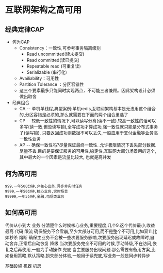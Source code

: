 # 互联网架构之高可用
## 经典定律CAP
- 何为CAP
    - Consistency：一致性,可参考事务隔离级别
        - Read uncommitted(读未提交)
        - Read committed(读已提交)
        - Repeatable read (可重复读)
        - Serializable (串行化)
    - Availiability：可用性
    - Partition Tolerance ：分区容错性
    - 这三个要素最多只能同时实现两点，不可能三者兼顾。因此架构设计必须做出取舍
- 经典组合
    - CA -- 单机单线程,典型案例:单机redis,互联网架构基本是无法用这个组合的,分区容错是必须的,那么就需要在下面的两个组合里选了
    - CP -- 较低一致性的情况下,可以读写分离(读不一致),较高一致性的话可以多写(读一致,但没读写锁),全写成功才算成功,强一致性就只能是分布式事务了(读写锁),
    只要返回成功则数据不可以丢失,一般应用于支付金融等业务高一致性业务
    - AP -- 确保一致性吗?尽量保证最终一致性..允许极限情况下丢失部分数据.尽量不丢.目的是要保证服务的可用性,稳定性,互联网大部分场景用的这个,其中最大的一个因素是流量比较大,
    也就是高并发
## 何为高可用
    999,一年500分钟,非核心业务,异步非实时任务
    9999,一年50分钟,核心业务,实时场景
    99999,一年5分钟,金融,电信类业务
    
## 如何高可用
   代价从小到大
   业务
        分清楚什么时候核心业务,重要程度,几个9.这个代价最小,收益最高
   代码
        限流
            确保服务不会雪崩,至少大部分可用,而不是整个不可用,比如双11,比如秒杀
        熔断
            确保主业务不会被一些次要服务影响,次要服务出现延迟或故障时,自动舍弃,正常后自动恢复
        降级
            当次要服务完全不可用的时候,手动降级,不在访问,恢复之后再使用,一般为手动操作
        兜底
            当主要服务出现问题.那么需要有备用方案,比如备用策略,默认策略,损失部分体验,一般用于读兜底,写业务一般是同步转异步
        
   基础设施
   机器
   机房